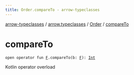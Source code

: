```yaml
---
title: Order.compareTo - arrow-typeclasses
---
```


[arrow-typeclasses](../../index.html) / [arrow.typeclasses](../index.html) / [Order](index.html) / [compareTo](./compare-to.html)

# compareTo

`open operator fun `[`F`](index.html#F)`.compareTo(b: `[`F`](index.html#F)`): `[`Int`](https://kotlinlang.org/api/latest/jvm/stdlib/kotlin/-int/index.html)

Kotlin operator overload

